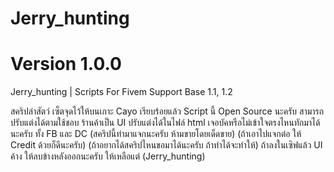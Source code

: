 # Jerry_hunting
# Version 1.0.0
Jerry_hunting | Scripts For Fivem Support Base 1.1, 1.2

สคริปล่าสัตว์ เซ็ตจุดไว้ให้บนเกาะ Cayo เรียบร้อยแล้ว Script นี้ Open Source นะครับ สามารถปรับแต่งได้ตามใช้ชอบ ร้านค้าเป็น UI ปรับแต่งได้ในไฟล์ html เจอบัคหรือไม่เข้าใจตรงไหนทักมาได้นะครับ ทั้ง FB และ DC (สคริปนี้ทำมาแจกนะครับ ห้ามขายโดยเด็ดขาย) (ถ้าเอาไปแจกต่อ ให้ Credit ด้วยก็ดีนะครับ) (ถ้าอยากได้สคริปไหนขอมาได้นะครับ ถ้าทำได้จะทำให้) ถ้าลงในเซิฟแล้ว UI ค้าง ให้ลบข้างหลังออกนะครับ ให้เหลือแต่ (Jerry_hunting)
